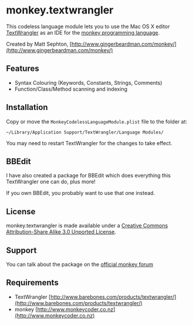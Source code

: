 monkey.textwrangler
===================

This codeless language module lets you to use the Mac OS X editor [TextWrangler](http://www.barebones.com/products/textwrangler/) as an IDE for the [monkey programming language](http://www.monkeycoder.co.nz).

Created by Matt Sephton, [http://www.gingerbeardman.com/monkey/](http://www.gingerbeardman.com/monkey/)

## Features
* Syntax Colouring (Keywords, Constants, Strings, Comments)
* Function/Class/Method scanning and indexing

## Installation
Copy or move the `MonkeyCodelessLanguageModule.plist` file to the folder at:

	~/Library/Application Support/TextWrangler/Language Modules/

You may need to restart TextWrangler for the changes to take effect.

## BBEdit

I have also created a package for BBEdit which does everything this TextWrangler one can do, plus more!

If you own BBEdit, you probably want to use that one instead.

## License
monkey.textwrangler is made available under a [Creative Commons Attribution-Share Alike 3.0 Unported License](http://creativecommons.org/licenses/by-sa/3.0).

## Support
You can talk about the package on the [official monkey forum](http://www.monkeycoder.co.nz/Community/posts.php?topic=1320)

## Requirements
- TextWrangler [http://www.barebones.com/products/textwrangler/](http://www.barebones.com/products/textwrangler/)
- monkey [http://www.monkeycoder.co.nz](http://www.monkeycoder.co.nz)

